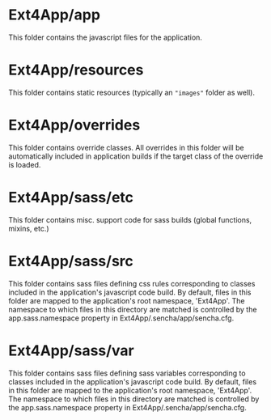 # Ext4App/app

This folder contains the javascript files for the application.

# Ext4App/resources

This folder contains static resources (typically an `"images"` folder as well).

# Ext4App/overrides

This folder contains override classes. All overrides in this folder will be 
automatically included in application builds if the target class of the override
is loaded.

# Ext4App/sass/etc

This folder contains misc. support code for sass builds (global functions, 
mixins, etc.)

# Ext4App/sass/src

This folder contains sass files defining css rules corresponding to classes
included in the application's javascript code build.  By default, files in this 
folder are mapped to the application's root namespace, 'Ext4App'. The
namespace to which files in this directory are matched is controlled by the
app.sass.namespace property in Ext4App/.sencha/app/sencha.cfg. 

# Ext4App/sass/var

This folder contains sass files defining sass variables corresponding to classes
included in the application's javascript code build.  By default, files in this 
folder are mapped to the application's root namespace, 'Ext4App'. The
namespace to which files in this directory are matched is controlled by the
app.sass.namespace property in Ext4App/.sencha/app/sencha.cfg. 
